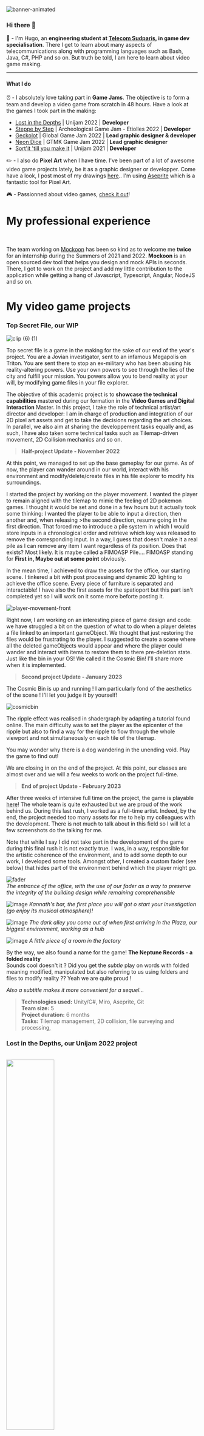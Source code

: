 
![banner-animated](https://user-images.githubusercontent.com/41008899/194069763-4cd89979-7ae3-403a-96f0-e99c8c714215.png)

### Hi there 👋

:wrench: - I'm Hugo, an **engineering student at [Telecom Sudparis](https://www.telecom-sudparis.eu), in game dev specialisation**. There I get to learn about many aspects of telecommunications along with programming languages such as Bash, Java, C#, PHP and so on. But truth be told, I am here to learn about video game making. 

---
#### What I do

:alarm_clock: - I absolutely love taking part in **Game Jams**. The objective is to form a team and develop a video game from scratch in 48 hours. Have a look at the games I took part in the making:
- [Lost in the Depths](https://skizaat.itch.io/lost-depths) | Unijam 2022 | **Developer** 
- [Steppe by Step](https://akasuna.itch.io/steppe-by-step) | Archeological Game Jam - Etiolles 2022 | **Developer**
- [Geckolot](https://mathieu-coutant.itch.io/geckolot) | Global Game Jam 2022 | **Lead graphic designer & developer**
- [Neon Dice](https://flegmatik-surf.itch.io/neon-dice) | GTMK Game Jam 2022 | **Lead graphic designer**
- [Sort'it 'till you make it](https://skizaat.itch.io/sortit-till-you-make-it) | Unijam 2021 | **Developer**

:pencil2: - I also do **Pixel Art** when I have time. I've been part of a lot of awesome video game projects lately, be it as a graphic designer or developper. Come have a look, I post most of my drawings [here](https://www.reddit.com/user/K0huro/posts/).. I'm using [Aseprite](https://www.aseprite.org/) which is a fantastic tool for Pixel Art.

:video_game: - Passionned about video games, [check it out](https://ggapp.io/Kohuro/collection)!

# **My professional experience**

<br/>

The team working on [Mockoon](https://mockoon.com/) has been so kind as to welcome me **twice** for an internship during the Summers of 2021 and 2022. **Mockoon** is an open sourced dev tool that helps you design and mock APIs in seconds. There, I got to work on the project and add my little contribution to the application while getting a hang of Javascript, Typescript, Angular, NodeJS and so on. 

# **My video game projects**

### **Top Secret File, our WIP**

![clip (6) (1)](https://user-images.githubusercontent.com/41008899/204225375-31dedd04-91ac-44fc-a277-ca30a1d3a0db.gif)

Top secret file is a game in the making for the sake of our end of the year's project. You are a Jovian investigator, sent to an infamous Megapolis on Triton. You are sent there to stop an ex-military who has been abusing his reality-altering powers. Use your own powers to see through the lies of the city and fulfill your mission. You powers allow you to bend reality at your will, by modifying game files in your file explorer.

The objective of this academic project is to **showcase the technical capabilities** mastered during our formation in the **Video Games and Digital Interaction** Master. In this project, I take the role of technical artist/art director and developer: I am in charge of production and integration of our 2D pixel art assets and get to take the decisions regarding the art choices. In parallel, we also aim at sharing the developpement tasks equally and, as such, I have also taken some technical tasks such as Tilemap-driven movement, 2D Collision mechanics and so on. 

> **Half-project Update - November 2022**

At this point, we managed to set up the base gameplay for our game. As of now, the player can wander around in our world, interact with his environment and modify/delete/create files in his file explorer to modify his surroundings. 

I started the project by working on the player movement. I wanted the player to remain aligned with the tilemap to mimic the feeling of 2D pokemon games. I thought it would be set and done in a few hours but it actually took some thinking: I wanted the player to be able to input a direction, then another and, when releasing >the second direction, resume going in the first direction. That forced me to introduce a pile system in which I would store inputs in a chronological order and retrieve which key was released to remove the corresponding input. In a way, I guess that doesn't make it a real pile as I can remove any item I want regardless of its position. Does that exists? Most likely. It is maybe called a FIMOASP Pile.... FIMOASP standing for **First in, Maybe out at some point** obviously.

In the mean time, I achieved to draw the assets for the office, our starting scene. I tinkered a bit with post processing and dynamic 2D lighting to achieve the office scene. Every piece of furniture is separated and interactable! I have also the first assets for the spatioport but this part isn't completed yet so I will work on it some more beforte posting it. 

![player-movement-front](https://cdn.discordapp.com/attachments/1045427891430752276/1046481469746462740/player.gif)

Right now, I am working on an interesting piece of game design and code: we have struggled a bit on the question of what to do when a player deletes a file linked to an important gameObject. We thought that just restoring the files would be frustrating to the player. I suggested to create a scene where all the deleted gameObjects would appear and where the player could wander and interact with items to restore them to there pre-deletion state. Just like the bin in your OS! We called it the Cosmic Bin! I'll share more when it is implemented. 

> **Second project Update - January 2023**

The Cosmic Bin is up and running ! I am particularly fond of the aesthetics of the scene ! I'll let you judge it by yourself! 

![cosmicbin](https://user-images.githubusercontent.com/41008899/221442823-319c5daf-559b-4ef3-ad22-b6c907a38889.gif)

The ripple effect was realised in shadergraph by adapting a tutorial found online. The main difficulty was to set the player as the epicenter of the ripple but also to find a way for the ripple to flow through the whole viewport and not simultaneously on each tile of the tilemap. 

You may wonder why there is a dog wandering in the unending void. Play the game to find out! 

We are closing in on the end of the project. At this point, our classes are almost over and we will a few weeks to work on the project full-time.

> **End of project Update - February 2023**

After three weeks of intensive full time on the project, the game is playable [here](https://akasuna.itch.io/the-neptune-records)! The whole team is quite exhausted but we are proud of the work behind us. During this last rush, I worked as a full-time artist. Indeed, by the end, the project needed too many assets for me to help my colleagues with the development. There is not much to talk about in this field so I will let a few screenshots do the talking for me.

Note that while I say I did not take part in the development of the game during this final rush it is not exactly true. I was, in a way, responsible for the artistic coherence of the environment, and to add some depth to our work, I developed some tools. Amongst other, I created a custom fader (see below) that hides part of the environment behind which the player might go.

![fader](https://user-images.githubusercontent.com/41008899/221443892-140ed57e-6c8d-49df-977e-210a06273850.gif)  
*The entrance of the office, with the use of our fader as a way to preserve the integrity of the building design while remaining comprehensible*

![image](https://user-images.githubusercontent.com/41008899/221443443-0bfd54ea-43cd-48a3-85ac-c30f4bb3907e.png)
*Kannath's bar, the first place you will got o start your investigation (go enjoy its musical atmosphere)!*

![image](https://user-images.githubusercontent.com/41008899/221443504-9f4aff02-00ec-4d73-b7ed-3f91f677b344.png)
*The dark alley you come out of when first arriving in the Plaza, our biggest environment, working as a hub*

![image](https://user-images.githubusercontent.com/41008899/221443587-3506d792-ef92-41e3-ba3f-20d3de360cb0.png)
*A little piece of a room in the factory*

By the way, we also found a name for the game! **The Neptune Records - a folded reality**   
Sounds cool doesn't it ? Did you get the *subtle* play on words with folded meaning modified, manipulated but also referring to us using folders and files to modify reality ?? Yeah we are quite proud ! 

*Also a subtitle makes it more convenient for a sequel...*

> **Technologies used:** Unity/C#, Miro, Aseprite, Git  
>**Team size:** 5  
>**Project duration:** 6 months    
>**Tasks:** Tilemap management, 2D collision, file surveying and processing, 

### **Lost in the Depths, our Unijam 2022 project**

<br/>

<img src="https://img.itch.zone/aW1hZ2UvMTc5ODcxMi8xMDU3NTEwMC5wbmc=/original/Jlx9dP.png" width="50%" height="50%">

Lost in the Depths is single player game where your objective is to dig deep into the ground of an unknown planet to find its gem. You will have to dwell in the depths of a **procedurally generated** map, discover its biomes and collects tons of differents ores. As you dig your way down, oxygen will soon become an issue and you will have to plan accordingly. To do so, you can go back to your base and put your ores to use to upgrade your gear and craft oxygen relays.

This project won the **jury price of the Unijam** and team members received rewards from **Ubisoft Annecy**, one of the sponsors of the event.

I took part in this jam as **developer**, and I essentially developped the procedural generation of the map. In a way, our game takes from **Terraria** as you evolve in a 2D world and do things such as mining and crafting. But it also takes from 3D cubic/voxel games such as Minecraft as our 2D world is really a flat 3D scene. 

**Development insights**

It has been an absolute blast to work on the procedural generation! Seeing our flat map gradually be filled with details: biome variations depending on the depth, unbreakable limits, ore generation, ore generation as veins, ore blending depending of the biome etc.

<img width="628" alt="Capture d’écran 2022-11-23 174751" src="https://user-images.githubusercontent.com/41008899/203604819-808d4f66-c131-43e3-9a23-8c7a22cbff46.png">

As you can see, the map is divided vertically into biomes. All three types of ore can be found in pretty much any biomes. Yet, their apparition rate follows a gaussian probability centered in the average height of the biome. There is also a script that group the ores together as veins with variable sizes.

We discussed adding caves and thought that if not done properly, caves would pretty much look like generation errors. Yet, when we added the elevator, it appeared that having a small cavity at the bottom of the elevator shaft would offer the player some space. As such, I implemented a method to dig out cavities based on several properties.

<img width="624" alt="Capture d’écran 2022-11-23 180129" src="https://user-images.githubusercontent.com/41008899/203606153-060a9e4e-421e-4d89-952e-bfc0c0d6ef84.png">

>**Technologies used:** Unity/C#, Git  
>**Team size:** 7  
>**Project duration:** 48h    
>**Tasks:** Procedurally generated 3D map with biomes, ore veins and caves, 3D assets integration, Shaders ...   

### **Adventures under the sea, a school project in C++**

<br/>

<img src="https://user-images.githubusercontent.com/41008899/188661302-7964cf80-6fd9-4c19-91b1-cd6c5ce0ec22.png" width="50%" height="50%">

Adventures under the sea was a **school project** made to learn the basics of c++. This project was a co-realised with [Henri Nomico](https://github.com/BiscuitPrime). This game is heavily inspired by [Into the Breach](https://store.steampowered.com/app/590380/Into_the_Breach/) and uses librairies such as SFML and ImGUI. All the sprites are handmade. 

Early in the project, I chose to go with an isometric pixel art style for our game. We tried using TMX to load our tilemap but it did not support isometric tilemaps. As such, I had to develop **a homemade system to convert orthographic to isometric coordinates** consistently. After a few hours of headhake, going through all the documentation available on the matter, I managed to get a convincing formula ! 

<img src="https://clintbellanger.net/articles/isometric_math/images/screen_coordinates.png" width="50%" height="50%">

It worked particularly well and even left me some time to work on a **xml serialization our the tilemaps for our levels**. In the end, all you had to do was write a short xml stating which coordinates had to be drawn with which type of tile, add some tags for enemies and the level was automatically generated !  

I also worked my way out of my comfort zone and experimented with the **Strategy design pattern**. It wasn't obvious to implement at first, but after reading some articles on the subject it became more instinctive. Now our ennemies exhibit different behavior depending on the state of the game. We did not have time to implement more than the basic strategies (fleeing, rushing to attack the player and so on.) but the system was designed to take into account as many possible strategies as we wanted. 

Check out the game [here](https://github.com/BiscuitPrime/Adventures-Under-The-Sea).

>**Technologies used:** C++ (yep, no game engine this time! 😎), Git   
>**Team size:** 2  
>**Project duration:** 2 weeks    
>**Tasks:** Isometric tilemap generation, strategy design pattern for enemy behavior,pixel art assets production and integration  

<br/>

### **Steppe by step, our Archeologic Game Jam project**

<br/>

<img src="https://user-images.githubusercontent.com/41008899/194828151-81457301-b07a-49a2-ae49-9b22ab2412d9.png" width="50%" height="50%">

Steppe by step is a single player game where you control a tribe of hunter gatherers through the prehistorical steppe in search of traces that could lead you towards the herd of reindeer roaming this place. This game was made during the Archeological Game Jam that took place in the C19 incubator in Evry, France in partnership with the excavation site of Etiolles, France. 

I took part in this Jam as **developer** this time. As expected, the weekend was not exactly smooth sailing and we encoutered many hurdles from trying to work with [FMOD](https://www.fmod.com/) to using data issued by the archeologists to add realistic details. FMOD has been an absolute nightmare integrate to our project and brought the dreaded git issues. I swear, sometimes, it feels like git has been built on a cursed graveyard. However, FMOD turned out to be an impressive tool! It allowed our sound designers to produce adaptative sounds and music, and, on our end, to integrate them very intuitively. 

This Game Jam was also the opportunity for me to get ahold of the basics of pathfinding. I was in charge of making our characters move in a 3D world generated using real topographic data. I would have loved to have more time to polish my system but it clearly did the job! 

During the Game Jam, I got to meet and befriend two amazing sound designers and an archeologist. This was a truly rich human experience! 

Play the game on [Itch.io](https://akasuna.itch.io/steppe-by-step)!
Check out the game [here](https://github.com/Hugo-Carbiener/Steppe-by-step).

>**Technologies used:** Unity/C#, FMOD, Git     
>**Team size:** 6  
>**Project duration:** 48h  
>**Tasks:** Pathfinding, FMOD and sound integration, 3D asset integration, mathematics and geometry in a 3D space  

<br/>

### **Geckolot, our 2022 Global Game Jam project**

<br/>

<img src="https://user-images.githubusercontent.com/41008899/153009120-aeb54a6e-a5ba-48bc-9e63-17574a7d7fa1.png" width="50%" height="50%">

Geckolot is a two-player plateformer inspired by the theme **Duality** for the 2022 Global Game Jam. You can either control an extroverted axolotl with attraction powers or an introverted gecko that tends to push others away. 

As lead graphist, I produced most of the pixel art assets you can see (including the logo I am so proud of 😝). But while that was nice and rewarding, I also got the opportunity to intoduce a friend, in junior year, to pixel art. she loved it and I was able to assist her with some old examples work and pieces of advice. In the end she produced amazing assets that made our game even better-looking!

Play the game on [Itchi.io](https://mathieu-coutant.itch.io/geckolot) or check out our project in more details [here](https://github.com/Hugo-Carbiener/Geckolot)!

(No but really... go check it out... it's really cool! :eyes:)

>**Technologies used:** C#/Unity, Aseprite, Git     
>**Team size:** 7   
>**Project duration:** 48h    
>**Tasks:** 2D asset production and integration, project management in the graphist team     

<br/>

### **Dungeon Speaker, an academic dev project**

<br/>

<img src="https://user-images.githubusercontent.com/41008899/193330976-6a4008de-39e4-4b4e-b760-c111f5825708.png" width="50%" height="50%">

**Dungeon Speaker** is a *text-based* dungeon crawler inspired from [AI Dungeon](https://play.aidungeon.io/). We worked on it as a team of four junior students at Telecom Sudparis for our **oriented object programming** class. Sadly, being our first game, the build was somewhat messy and is not playable anymore. 

the first thing I implemented was the dungeon generation system. Without really knowing it, I coded a procedural generation algorithm to generate our dungeon. It took the form of a non-binary tree where each room could lead to other rooms and so on. Room were also procedurally seasonned with monsters, loot and random events with which the player could interact. The achievement I was the most proud of was the map display system. As mentionned, the game was text-based, so, in text, I managed to display the procedurally generated tree of rooms and corridors.

Our game also relied on **Natural Language Processing** (NLP), to processing the sentence the player would write and translate them into actions to influence the world. We struggled a lot to get any results at first, but by slowly working our way up, dividing our task, we managed to get more and more bricks done. In the end, we had a convincing system that processed the player sentences, isolated the verbs and objects and could accurately starting the corresponding gameplay sequences.

>**Technologies used:** Java, Python, Git  
>**Team size:** 4  
>**Project duration:** 4 months  
>**Tasks:** Natural Language Processing, Dungeon, monster and weapon procedural generation  

<br/>

### **Neon Dice, our 2022 GMTK Game Jam project**

<br/>

<img src="https://user-images.githubusercontent.com/41008899/188655584-762db231-84c5-4257-bd18-8f34a10e9bef.gif" width="50%" height="50%">

Neon Dice is a two player **hack n' slash** inspired by the theme **Roll of the Dice** for the 2022 GMTK Game Jam. Each player controls one of the two dices. Each face of your dice corresponds to a particular weapon with a fixed amount of ammunition. If you run out of ammo, you will have to regroup with your teammate so they can roll you. But beware, if you get rolled, your weapon will most likely change as well, so be prepared!   

Despite a few issues during the developpement, the game turned out accordingly to our expectations and I am particularly proud of the art and of the workflow I managed to achieve. 

It is fantastic to discover new tools that drastically enhance your **workflow**. Well that is a particularly good example. I am using **Aseprite** to draw my pixel-art assets and amongst many fantastic tools, aseprite offers a **scripting API**. Browsing itch.io, I found a script which, for a few dollars, would allow me to export parts of my drawing in a single click (and as a spritesheet if I was drawing animations)! No more need to single out every asset and its variations in a seperate file and then export it, now this whole process is instant. Even better, Unity keeps reference of your sprite and the modifications applied and links it to the sprite file. So as long as your export with the same name as previously, all the modifications will be instanly applied and all the objects and prefabs will have the new sprite. What does all this paragraph means? I can redraw some assets, make some slight modifications, anything ... and in a single click, all my sprite are updated and remain in the right place in Unity, I am super proud of my pipeline. 

Play the game on [Itchi.io](https://flegmatik-surf.itch.io/neon-dice).

>**Technologies used:** C#/Unity, Aseprite, Git     
>**Team size:** 7   
>**Project duration:** 48h    
>**Tasks:** 2D asset production and integration  

<br/>

### **Sort'it 'till you make it, our 2021 Unijam project**

<br/>

<img src="https://img.itch.zone/aW1hZ2UvMTI3NjU4Ny83NDM4NjQyLmpwZw==/original/qgxAdK.jpg" width="50%" height="50%">

Sort'it 'till you make it was the game made during my first Game Jam, the 2021 **Unijam**. The aim is to sort trash properly while putting aside some items to sell them of the black market for extra cash. Still, you must not get caught by your boss while stealing trash.   

The first thing I implemented was a 3D drag and drop system. It was real math-heavy and toop me a little while, but the result was satisfying and held the base of our whole game.

While the scope was very optimistic, we still managed to produce a playable game. It lacks polish but taught us to define a clear and concise scope when starting a Jam.

Play the game on [Itchi.io](https://skizaat.itch.io/sortit-till-you-make-it).

>**Technologies used:** C#/Unity, Blender, Git   
>**Team size:** 6   
>**Project duration:** 48h      
>**Tasks:** 3D Drag and drop system, 3D physics, Camera management 

<br/>

--- 

# **I also do some Pixel Art ! - Here is some of my [work](https://www.reddit.com/user/K0huro)**


<br/>

### **The conclusion to a three-piece work as a tribute to the game [Othercide](https://store.steampowered.com/app/798490/Othercide/)**

<br/>

<img src="https://user-images.githubusercontent.com/41008899/153001891-8f25ea75-5064-4e42-8d0a-a68eb1f20d07.gif" width="50%" height="50%">

<br/>

### **An attempt at *sub-pixel animation*** 

<br/>

<img src="https://user-images.githubusercontent.com/41008899/193759328-2726432d-dc33-43d1-8511-0932a414efd4.gif" width="50%" height="50%">

<br/>

 ### **Some character designing**

<br/>

<img src="https://user-images.githubusercontent.com/41008899/193759600-35e97ce7-7466-4a56-97b8-c07234dc3846.png" width="50%" height="50%">
---

### **Find me here**
<div>
<a href="https://www.linkedin.com/in/hugo-carbiener/"><img src="https://user-images.githubusercontent.com/41008899/193760652-86ac2ba7-a8a6-4b04-ae52-3906e7f5b43b.png" style="width:33%;padding-left:5px;"><a/>
<a href="https://www.discordapp.com/users/Kohuro#0702"><img src="https://user-images.githubusercontent.com/41008899/193761412-8d8d5b7f-3a65-4c32-8a12-6bd64b45fc79.png" style="width:33%;padding-left:5px;"><a/>
 <a href="https://kohuro.itch.io/"><img src="https://static.itch.io/images/badge.svg" style="width:33%;padding-left:5px;"><a/>
</div>
